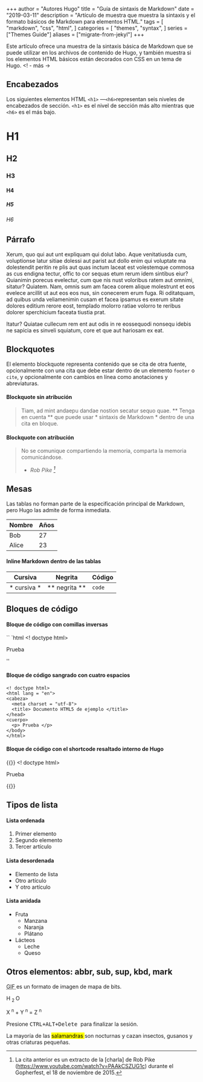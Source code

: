 +++
author = "Autores Hugo"
title = "Guía de sintaxis de Markdown"
date = "2019-03-11"
description = "Artículo de muestra que muestra la sintaxis y el formato básicos de Markdown para elementos HTML."
tags = [
    "markdown",
    "css",
    "html",
]
categories = [
    "themes",
    "syntax",
]
series = ["Themes Guide"]
aliases = ["migrate-from-jekyl"]
+++

Este artículo ofrece una muestra de la sintaxis básica de Markdown que se puede utilizar en los archivos de contenido de Hugo, y también muestra si los elementos HTML básicos están decorados con CSS en un tema de Hugo.
<! - más ->

## Encabezados

Los siguientes elementos HTML `<h1>` —` <h6> `representan seis niveles de encabezados de sección. `<h1>` es el nivel de sección más alto mientras que `<h6>` es el más bajo.

# H1
## H2
### H3
#### H4
##### H5
###### H6

## Párrafo

Xerum, quo qui aut unt expliquam qui dolut labo. Aque venitatiusda cum, voluptionse latur sitiae dolessi aut parist aut dollo enim qui voluptate ma dolestendit peritin re plis aut quas inctum laceat est volestemque commosa as cus endigna tectur, offic to cor sequas etum rerum idem sintibus eiur? Quianimin porecus evelectur, cum que nis nust voloribus ratem aut omnimi, sitatur? Quiatem. Nam, omnis sum am facea corem alique molestrunt et eos evelece arcillit ut aut eos eos nus, sin conecerem erum fuga. Ri oditatquam, ad quibus unda veliamenimin cusam et facea ipsamus es exerum sitate dolores editium rerore eost, templado molorro ratiae volorro te reribus dolorer sperchicium faceata tiustia prat.

Itatur? Quiatae cullecum rem ent aut odis in re eossequodi nonsequ idebis ne sapicia es sinveli squiatum, core et que aut hariosam ex eat.

## Blockquotes

El elemento blockquote representa contenido que se cita de otra fuente, opcionalmente con una cita que debe estar dentro de un elemento `footer` o` cite`, y opcionalmente con cambios en línea como anotaciones y abreviaturas.

#### Blockquote sin atribución

> Tiam, ad mint andaepu dandae nostion secatur sequo quae.
> ** Tenga en cuenta ** que puede usar * sintaxis de Markdown * dentro de una cita en bloque.

#### Blockquote con atribución

> No se comunique compartiendo la memoria, comparta la memoria comunicándose. <br>
> - <cite> Rob Pike [^ 1] </cite>

[^ 1]: La cita anterior es un extracto de la [charla] de Rob Pike (https://www.youtube.com/watch?v=PAAkCSZUG1c) durante el Gopherfest, el 18 de noviembre de 2015.

## Mesas

Las tablas no forman parte de la especificación principal de Markdown, pero Hugo las admite de forma inmediata.

   Nombre | Años
-------- | ------
    Bob | 27
  Alice | 23

#### Inline Markdown dentro de las tablas

| Cursiva | Negrita | Código |
| -------- | -------- | ------ |
| * cursiva * | ** negrita ** | `code` |

## Bloques de código

#### Bloque de código con comillas inversas

`` `html
<! doctype html>
<html lang = "en">
<cabeza>
  <meta charset = "utf-8">
  <title> Documento HTML5 de ejemplo </title>
</head>
<cuerpo>
  <p> Prueba </p>
</body>
</html>
''

#### Bloque de código sangrado con cuatro espacios

    <! doctype html>
    <html lang = "en">
    <cabeza>
      <meta charset = "utf-8">
      <title> Documento HTML5 de ejemplo </title>
    </head>
    <cuerpo>
      <p> Prueba </p>
    </body>
    </html>

#### Bloque de código con el shortcode resaltado interno de Hugo
{{<highlight html>}}
<! doctype html>
<html lang = "en">
<cabeza>
  <meta charset = "utf-8">
  <title> Documento HTML5 de ejemplo </title>
</head>
<cuerpo>
  <p> Prueba </p>
</body>
</html>
{{</ highlight>}}

## Tipos de lista

#### Lista ordenada

1. Primer elemento
2. Segundo elemento
3. Tercer artículo

#### Lista desordenada

* Elemento de lista
* Otro artículo
* Y otro artículo

#### Lista anidada

* Fruta
  * Manzana
  * Naranja
  * Plátano
* Lácteos
  * Leche
  * Queso

## Otros elementos: abbr, sub, sup, kbd, mark

<abbr title = "Graphics Interchange Format"> GIF </abbr> es un formato de imagen de mapa de bits.

H <sub> 2 </sub> O

X <sup> n </sup> + Y <sup> n </sup> = Z <sup> n </sup>

Presione <kbd><kbd>CTRL</kbd>+<kbd>ALT</kbd>+<kbd>Delete</kbd> </kbd> para finalizar la sesión.

La mayoría de las <mark> salamandras </mark> son nocturnas y cazan insectos, gusanos y otras criaturas pequeñas.
